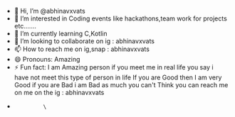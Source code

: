 - 👋 Hi, I’m @abhinavxvats
- 👀 I’m interested in Coding events like hackathons,team work for projects etc.......
- 🌱 I’m currently learning C,Kotlin
- 💞️ I’m looking to collaborate on ig : abhinavxvats
- 📫 How to reach me on ig,snap : abhinavxvats
- 😄 Pronouns: Amazing
- ⚡ Fun fact: I am Amazing person if you meet me in real life you say i have not meet this type of person in life If you are Good then I am very Good if you are Bad i am Bad as much you can't Think you can reach me on  me on the ig : abhinavxvats
-              \


